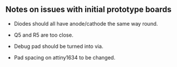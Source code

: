 Notes on issues with initial prototype boards
-----

* Diodes should all have anode/cathode the same way round.

* Q5 and R5 are too close.

* Debug pad should be turned into via.

* Pad spacing on attiny1634 to be changed.
